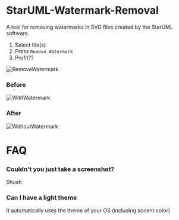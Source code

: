 # StarUML-Watermark-Removal
A tool for removing watermarks in SVG files created by the StarUML software.

1. Select file(s)
2. Press `Remove Watermark`
3. Profit??

![RemoveWatermark](https://user-images.githubusercontent.com/51381523/142168242-3e00c07b-5130-4ee0-9a90-9dbe3b895ff0.png)

### Before
![WithWatermark](https://user-images.githubusercontent.com/51381523/142168505-f81c183f-e824-41c7-8783-b67dae1f83f9.png)
### After
![WithoutWatermark](https://user-images.githubusercontent.com/51381523/142168508-7f94454b-0067-42df-b47d-ae98ca70700e.png)

# FAQ
### Couldn't you just take a screenshot?
Shush
### Can I have a light theme
It automatically uses the theme of your OS (including accent color)
